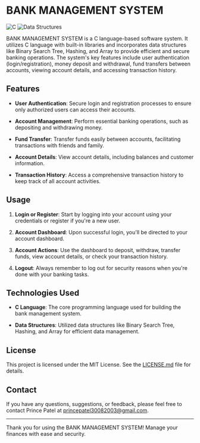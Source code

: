 # BANK MANAGEMENT SYSTEM

![C](https://img.shields.io/badge/C-%2300599C?style=for-the-badge&logo=c)
![Data Structures](https://img.shields.io/badge/Data%20Structures-%234ea94b?style=for-the-badge)

BANK MANAGEMENT SYSTEM is a C language-based software system. It utilizes C language with built-in libraries and incorporates data structures like Binary Search Tree, Hashing, and Array to provide efficient and secure banking operations. The system's key features include user authentication (login/registration), money deposit and withdrawal, fund transfers between accounts, viewing account details, and accessing transaction history.

## Features

- **User Authentication**: Secure login and registration processes to ensure only authorized users can access their accounts.

- **Account Management**: Perform essential banking operations, such as depositing and withdrawing money.

- **Fund Transfer**: Transfer funds easily between accounts, facilitating transactions with friends and family.

- **Account Details**: View account details, including balances and customer information.

- **Transaction History**: Access a comprehensive transaction history to keep track of all account activities.

## Usage

1. **Login or Register**: Start by logging into your account using your credentials or register if you're a new user.

2. **Account Dashboard**: Upon successful login, you'll be directed to your account dashboard.

3. **Account Actions**: Use the dashboard to deposit, withdraw, transfer funds, view account details, or check your transaction history.

4. **Logout**: Always remember to log out for security reasons when you're done with your banking tasks.

## Technologies Used

- **C Language**: The core programming language used for building the bank management system.

- **Data Structures**: Utilized data structures like Binary Search Tree, Hashing, and Array for efficient data management.

## License

This project is licensed under the MIT License. See the [LICENSE.md](LICENSE.md) file for details.

## Contact

If you have any questions, suggestions, or feedback, please feel free to contact Prince Patel at princepatel30082003@gmail.com.

---

Thank you for using the BANK MANAGEMENT SYSTEM! Manage your finances with ease and security.
